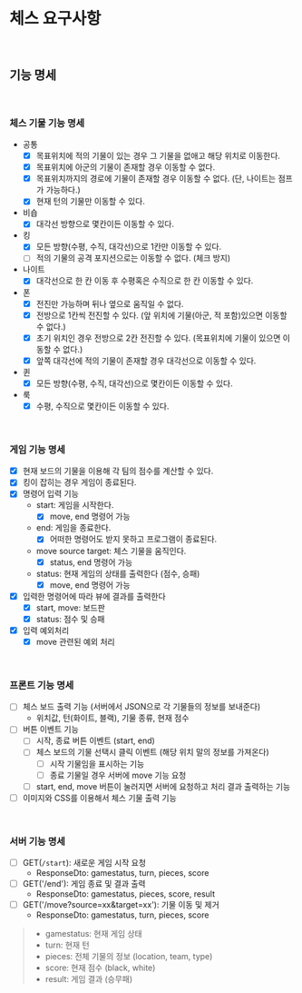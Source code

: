 # 체스 요구사항

<br>

## 기능 명세

<br>

### 체스 기물 기능 명세
- 공통
    - [x] 목표위치에 적의 기물이 있는 경우 그 기물을 없애고 해당 위치로 이동한다.
    - [x] 목표위치에 아군의 기물이 존재할 경우 이동할 수 없다.
    - [x] 목표위치까지의 경로에 기물이 존재할 경우 이동할 수 없다. (단, 나이트는 점프가 가능하다.)
    - [x] 현재 턴의 기물만 이동할 수 있다.
- 비숍
    - [x] 대각선 방향으로 몇칸이든 이동할 수 있다.
- 킹
    - [x] 모든 방향(수평, 수직, 대각선)으로 1칸만 이동할 수 있다.
    - [ ] 적의 기물의 공격 포지션으로는 이동할 수 없다. (체크 방지)
- 나이트
    - [x] 대각선으로 한 칸 이동 후 수평혹은 수직으로 한 칸 이동할 수 있다.
- 폰
    - [x] 전진만 가능하며 뒤나 옆으로 움직일 수 없다.
    - [x] 전방으로 1칸씩 전진할 수 있다. (앞 위치에 기물(아군, 적 포함)있으면 이동할 수 없다.)
    - [x] 초기 위치인 경우 전방으로 2칸 전진할 수 있다. (목표위치에 기물이 있으면 이동할 수 없다.)
    - [x] 앞쪽 대각선에 적의 기물이 존재할 경우 대각선으로 이동할 수 있다.
- 퀸
    - [x] 모든 방향(수평, 수직, 대각선)으로 몇칸이든 이동할 수 있다.
- 룩
    - [x] 수평, 수직으로 몇칸이든 이동할 수 있다.
    
<br>

### 게임 기능 명세
- [x] 현재 보드의 기물을 이용해 각 팀의 점수를 계산할 수 있다. 
- [x] 킹이 잡히는 경우 게임이 종료된다.
- [x] 명령어 입력 기능
  - start: 게임을 시작한다.
    - [x] move, end 명령어 가능
  - end: 게임을 종료한다.
    - [x] 어떠한 명령어도 받지 못하고 프로그램이 종료된다.
  - move source target: 체스 기물을 움직인다.
    - [x] status, end 명령어 가능
  - status: 현재 게임의 상태를 출력한다 (점수, 승패)
    - [x] move, end 명령어 가능
- [x] 입력한 명령어에 따라 뷰에 결과를 출력한다
  - [x] start, move: 보드판
  - [x] status: 점수 및 승패
- [x] 입력 예외처리
  - [x] move 관련된 예외 처리

<br>

### 프론트 기능 명세
- [ ] 체스 보드 출력 기능 (서버에서 JSON으로 각 기물들의 정보를 보내준다)
  - 위치값, 턴(화이트, 블랙), 기물 종류, 현재 점수
- [ ] 버튼 이벤트 기능
  - [ ] 시작, 종료 버튼 이벤트 (start, end)
  - [ ] 체스 보드의 기물 선택시 클릭 이벤트 (해당 위치 말의 정보를 가져온다)
    - [ ] 시작 기물임을 표시하는 기능
    - [ ] 종료 기물일 경우 서버에 move 기능 요청
  - [ ] start, end, move 버튼이 눌러지면 서버에 요청하고 처리 결과 출력하는 기능
- [ ] 이미지와 CSS를 이용해서 체스 기물 출력 기능

<br>

### 서버 기능 명세
- [ ] GET(`/start`): 새로운 게임 시작 요청
  - ResponseDto: gamestatus, turn, pieces, score
- [ ] GET('/end'): 게임 종료 및 결과 출력
  - ResponseDto: gamestatus, pieces, score, result
- [ ] GET('/move?source=xx&target=xx'): 기물 이동 및 제거
  - ResponseDto: gamestatus, turn, pieces, score
  
> * gamestatus: 현재 게임 상태
> * turn: 현재 턴
> * pieces: 전체 기물의 정보 (location, team, type)
> * score: 현재 점수 (black, white)
> * result: 게임 결과 (승무패)
